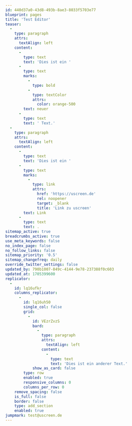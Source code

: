```yaml
---
id: 440d37a0-43d8-493b-8ae3-8033f5703e77
blueprint: pages
title: 'Test Editor'
teaser:
  -
    type: paragraph
    attrs:
      textAlign: left
    content:
      -
        type: text
        text: 'Dies ist ein '
      -
        type: text
        marks:
          -
            type: bold
          -
            type: textColor
            attrs:
              color: orange-500
        text: neuer
      -
        type: text
        text: ' Text.'
  -
    type: paragraph
    attrs:
      textAlign: left
    content:
      -
        type: text
        text: 'Dies ist ein '
      -
        type: text
        marks:
          -
            type: link
            attrs:
              href: 'https://uscreen.de'
              rel: noopener
              target: _blank
              title: 'Link zu uscreen'
        text: Link
      -
        type: text
        text: .
sitemap_active: true
breadcrumbs_active: true
use_meta_keywords: false
no_index_page: false
no_follow_links: false
sitemap_priority: '0.5'
sitemap_changefreq: daily
override_twitter_settings: false
updated_by: 790b1007-849c-4144-9e78-237388f0c603
updated_at: 1705399600
replicator:
  -
    id: lq16ufkr
    columns_replicator:
      -
        id: lq16uh50
        single_col: false
        grid:
          -
            id: VEzrZvzS
            bard:
              -
                type: paragraph
                attrs:
                  textAlign: left
                content:
                  -
                    type: text
                    text: 'Dies ist ein anderer Text.'
            show_as_card: false
        type: row
        enabled: true
        responsive_columns: 0
        columns_per_row: 0
    remove_spacing: false
    is_full: false
    border: false
    type: add_section
    enabled: true
jumpmark: test@uscreen.de
---
```

